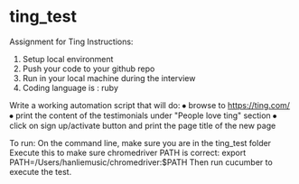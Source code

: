 # ting_test
Assignment for Ting
Instructions:
1. Setup local environment
2. Push your code to your github repo
3. Run in your local machine during the interview
4. Coding language is : ruby

Write a working automation script that will do:
⦁ browse to https://ting.com/
⦁ print the content of the testimonials under "People love ting" section
⦁ click on sign up/activate button and print the page title of the new page

To run:
On the command line, make sure you are in the ting_test folder
Execute this to make sure chromedriver PATH is correct:
export PATH=/Users/hanliemusic/chromedriver:$PATH
Then run cucumber to execute the test. 
